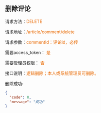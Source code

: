 ## 删除评论

<p>请求方法：<span style="color:#e96900">DELETE</p>
<p>请求地址：<span style="color:#e96900">/article/comment/delete</span></p>
<p>请求参数：<span style="color:#e96900">commentId：评论id，必传</span></p>
<p>需要access_token： <span style="color:#e96900">是</span></p>
<p>需要管理员权限： <span style="color:#e96900">否</span></p>

<p>接口说明：<span style="color:#e96900">逻辑删除；本人或系统管理员可删除。</span></p>

删除成功:
```json
{
  "code": 0,
  "message": "成功"
}
```